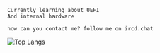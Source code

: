 ```
Currently learning about UEFI 
And internal hardware

how can you contact me? follow me on ircd.chat
```
[![Top Langs](https://github-readme-stats.vercel.app/api/top-langs/?username=KB1te&layout=compact&theme=dark)](https://github.com/anuraghazra/github-readme-stats)
